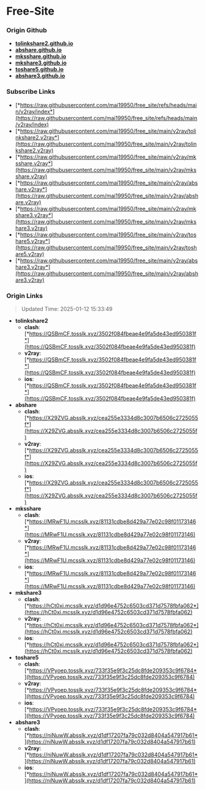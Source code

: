 # Free-Site

### Origin Github

- [**tolinkshare2.github.io**](https://github.com/tolinkshare2/tolinkshare2.github.io)
- [**abshare.github.io**](https://github.com/abshare/abshare.github.io)
- [**mksshare.github.io**](https://github.com/mksshare/mksshare.github.io)
- [**mkshare3.github.io**](https://github.com/mkshare3/mkshare3.github.io)
- [**toshare5.github.io**](https://github.com/toshare5/toshare5.github.io)
- [**abshare3.github.io**](https://github.com/abshare3/abshare3.github.io)

### Subscribe Links

- [*https://raw.githubusercontent.com/mai19950/free_site/refs/heads/main/v2ray/index*](https://raw.githubusercontent.com/mai19950/free_site/refs/heads/main/v2ray/index)
- [*https://raw.githubusercontent.com/mai19950/free_site/main/v2ray/tolinkshare2.v2ray*](https://raw.githubusercontent.com/mai19950/free_site/main/v2ray/tolinkshare2.v2ray)
- [*https://raw.githubusercontent.com/mai19950/free_site/main/v2ray/mksshare.v2ray*](https://raw.githubusercontent.com/mai19950/free_site/main/v2ray/mksshare.v2ray)
- [*https://raw.githubusercontent.com/mai19950/free_site/main/v2ray/abshare.v2ray*](https://raw.githubusercontent.com/mai19950/free_site/main/v2ray/abshare.v2ray)
- [*https://raw.githubusercontent.com/mai19950/free_site/main/v2ray/mkshare3.v2ray*](https://raw.githubusercontent.com/mai19950/free_site/main/v2ray/mkshare3.v2ray)
- [*https://raw.githubusercontent.com/mai19950/free_site/main/v2ray/toshare5.v2ray*](https://raw.githubusercontent.com/mai19950/free_site/main/v2ray/toshare5.v2ray)
- [*https://raw.githubusercontent.com/mai19950/free_site/main/v2ray/abshare3.v2ray*](https://raw.githubusercontent.com/mai19950/free_site/main/v2ray/abshare3.v2ray)

### Origin Links

> Updated Time: 2025-01-12 15:33:49

- **tolinkshare2**
  - **clash**: [*https://QSBmCF.tosslk.xyz/3502f084fbeae4e9fa5de43ed950381f*](https://QSBmCF.tosslk.xyz/3502f084fbeae4e9fa5de43ed950381f)
  - **v2ray**: [*https://QSBmCF.tosslk.xyz/3502f084fbeae4e9fa5de43ed950381f*](https://QSBmCF.tosslk.xyz/3502f084fbeae4e9fa5de43ed950381f)
  - **ios**: [*https://QSBmCF.tosslk.xyz/3502f084fbeae4e9fa5de43ed950381f*](https://QSBmCF.tosslk.xyz/3502f084fbeae4e9fa5de43ed950381f)
- **abshare**
  - **clash**: [*https://X29ZVG.absslk.xyz/cea255e3334d8c3007b6506c2725055f*](https://X29ZVG.absslk.xyz/cea255e3334d8c3007b6506c2725055f)
  - **v2ray**: [*https://X29ZVG.absslk.xyz/cea255e3334d8c3007b6506c2725055f*](https://X29ZVG.absslk.xyz/cea255e3334d8c3007b6506c2725055f)
  - **ios**: [*https://X29ZVG.absslk.xyz/cea255e3334d8c3007b6506c2725055f*](https://X29ZVG.absslk.xyz/cea255e3334d8c3007b6506c2725055f)
- **mksshare**
  - **clash**: [*https://MRwF1U.mcsslk.xyz/81131cdbe8d429a77e02c98f01173146*](https://MRwF1U.mcsslk.xyz/81131cdbe8d429a77e02c98f01173146)
  - **v2ray**: [*https://MRwF1U.mcsslk.xyz/81131cdbe8d429a77e02c98f01173146*](https://MRwF1U.mcsslk.xyz/81131cdbe8d429a77e02c98f01173146)
  - **ios**: [*https://MRwF1U.mcsslk.xyz/81131cdbe8d429a77e02c98f01173146*](https://MRwF1U.mcsslk.xyz/81131cdbe8d429a77e02c98f01173146)
- **mkshare3**
  - **clash**: [*https://hCt0xi.mcsslk.xyz/d1d96e4752c6503cd371d7578fbfa062*](https://hCt0xi.mcsslk.xyz/d1d96e4752c6503cd371d7578fbfa062)
  - **v2ray**: [*https://hCt0xi.mcsslk.xyz/d1d96e4752c6503cd371d7578fbfa062*](https://hCt0xi.mcsslk.xyz/d1d96e4752c6503cd371d7578fbfa062)
  - **ios**: [*https://hCt0xi.mcsslk.xyz/d1d96e4752c6503cd371d7578fbfa062*](https://hCt0xi.mcsslk.xyz/d1d96e4752c6503cd371d7578fbfa062)
- **toshare5**
  - **clash**: [*https://VPyoep.tosslk.xyz/733f35e9f3c25dc8fde209353c9f6784*](https://VPyoep.tosslk.xyz/733f35e9f3c25dc8fde209353c9f6784)
  - **v2ray**: [*https://VPyoep.tosslk.xyz/733f35e9f3c25dc8fde209353c9f6784*](https://VPyoep.tosslk.xyz/733f35e9f3c25dc8fde209353c9f6784)
  - **ios**: [*https://VPyoep.tosslk.xyz/733f35e9f3c25dc8fde209353c9f6784*](https://VPyoep.tosslk.xyz/733f35e9f3c25dc8fde209353c9f6784)
- **abshare3**
  - **clash**: [*https://niNuwW.absslk.xyz/d1df17207fa79c032d8404a547917b61*](https://niNuwW.absslk.xyz/d1df17207fa79c032d8404a547917b61)
  - **v2ray**: [*https://niNuwW.absslk.xyz/d1df17207fa79c032d8404a547917b61*](https://niNuwW.absslk.xyz/d1df17207fa79c032d8404a547917b61)
  - **ios**: [*https://niNuwW.absslk.xyz/d1df17207fa79c032d8404a547917b61*](https://niNuwW.absslk.xyz/d1df17207fa79c032d8404a547917b61)
